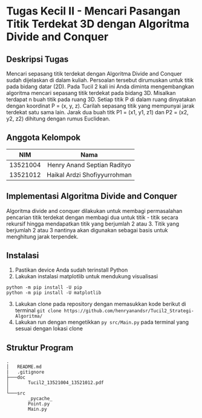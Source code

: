 # Tugas Kecil II - Mencari Pasangan Titik Terdekat 3D dengan Algoritma Divide and Conquer
## Deskripsi Tugas
Mencari sepasang titik terdekat dengan Algoritma Divide and Conquer sudah dijelaskan di dalam kuliah. Persoalan tersebut dirumuskan untuk titik pada bidang datar (2D). Pada Tucil 2 kali ini Anda diminta mengembangkan algoritma mencari sepasang titik terdekat pada bidang 3D. Misalkan terdapat n buah titik pada ruang 3D. Setiap titik P di dalam ruang dinyatakan dengan koordinat P = (x, y, z). Carilah sepasang titik yang mempunyai jarak terdekat satu sama lain. Jarak dua buah titk P1 = (x1, y1, z1) dan P2 = (x2, y2, z2) dihitung dengan rumus Euclidean.
## Anggota Kelompok
| NIM | Nama |
| :---: | :---: |
| 13521004 | Henry Anand Septian Radityo |
| 13521012 | Haikal Ardzi Shofiyyurrohman |
## Implementasi Algoritma Divide and Conquer
Algoritma divide and conquer dilakukan untuk membagi permasalahan pencarian titik terdekat dengan membagi dua untuk titik - titik secara rekursif hingga mendapatkan titik yang berjumlah 2 atau 3. Titik yang berjumlah 2 atau 3 nantinya akan digunakan sebagai basis untuk menghitung jarak terpendek.
## Instalasi
1. Pastikan device Anda sudah terinstall Python
2. Lakukan instalasi matplotlib untuk mendukung visualisasi 
```
python -m pip install -U pip
python -m pip install -U matplotlib
```
3. Lakukan clone pada repository dengan memasukkan kode berikut di terminal
`git clone https://github.com/henryanandsr/Tucil2_Strategi-Algoritma/`
4. Lakukan run dengan mengetikkan `py src/Main.py` pada terminal yang sesuai dengan lokasi clone
## Struktur Program
```
.
│   README.md
|   .gitignore
├───doc
│       Tucil2_13521004_13521012.pdf
│       
└───src
        _pycache_
        Point.py
        Main.py
```
